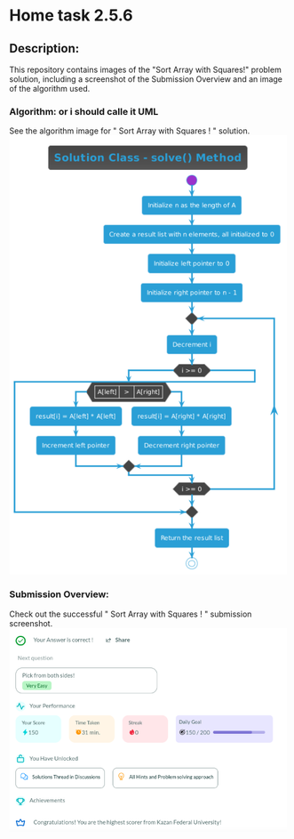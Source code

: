 # Home task 2.5.6
## Description:
This repository contains images of the "Sort Array with Squares!" problem solution, including a screenshot of the Submission Overview and an image of the algorithm used.
### Algorithm: or i should calle it UML
See the algorithm image for " Sort Array with Squares ! " solution.
<br>
<img hight="500" src="https://github.com/ANGlTHUB/11-314a/blob/main/Home_task_2.5.6/uml.png" width="500" hight="500">
<br>
  
### Submission Overview:
Check out the successful " Sort Array with Squares ! " submission screenshot.
<br>
<img src="https://github.com/ANGlTHUB/11-314a/blob/main/Home_task_2.5.6/2024-03-06%2023-56-03.png" width="500">
